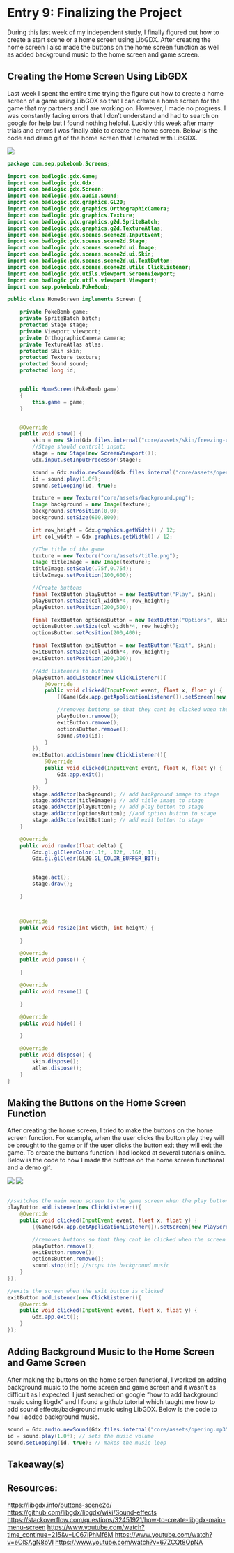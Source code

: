 # Entry 9: Finalizing the Project

During this last week of my independent study, I finally figured out how to create a start scene or a home screen using LibGDX. After creating the home screen I also made the buttons on the home screen function as well as added background music to the home screen and game screen. 

## Creating the Home Screen Using LibGDX

Last week I spent the entire time trying the figure out how to create a home screen of a game using LibGDX so that I can create a home screen for the game that my partners and I are working on. However, I made no progress. I was constantly facing errors that I don’t understand and had to search on google for help but I found nothing helpful. Luckily this week after many trials and errors I was finally able to create the home screen. Below is the code and demo gif of the home screen that I created with LibGDX.

<img src="../images/mainmenuscreen.gif"/>

```java
package com.sep.pokebomb.Screens;

import com.badlogic.gdx.Game;
import com.badlogic.gdx.Gdx;
import com.badlogic.gdx.Screen;
import com.badlogic.gdx.audio.Sound;
import com.badlogic.gdx.graphics.GL20;
import com.badlogic.gdx.graphics.OrthographicCamera;
import com.badlogic.gdx.graphics.Texture;
import com.badlogic.gdx.graphics.g2d.SpriteBatch;
import com.badlogic.gdx.graphics.g2d.TextureAtlas;
import com.badlogic.gdx.scenes.scene2d.InputEvent;
import com.badlogic.gdx.scenes.scene2d.Stage;
import com.badlogic.gdx.scenes.scene2d.ui.Image;
import com.badlogic.gdx.scenes.scene2d.ui.Skin;
import com.badlogic.gdx.scenes.scene2d.ui.TextButton;
import com.badlogic.gdx.scenes.scene2d.utils.ClickListener;
import com.badlogic.gdx.utils.viewport.ScreenViewport;
import com.badlogic.gdx.utils.viewport.Viewport;
import com.sep.pokebomb.PokeBomb;

public class HomeScreen implements Screen {

    private PokeBomb game;
    private SpriteBatch batch;
    protected Stage stage;
    private Viewport viewport;
    private OrthographicCamera camera;
    private TextureAtlas atlas;
    protected Skin skin;
    protected Texture texture;
    protected Sound sound;
    protected long id;


    public HomeScreen(PokeBomb game)
    {
        this.game = game;
    }


    @Override
    public void show() {
        skin = new Skin(Gdx.files.internal("core/assets/skin/freezing-ui.json"));
        //Stage should controll input:
        stage = new Stage(new ScreenViewport());
        Gdx.input.setInputProcessor(stage);

        sound = Gdx.audio.newSound(Gdx.files.internal("core/assets/opening.mp3"));
        id = sound.play(1.0f);
        sound.setLooping(id, true);

        texture = new Texture("core/assets/background.png");
        Image background = new Image(texture);
        background.setPosition(0,0);
        background.setSize(600,800); 

        int row_height = Gdx.graphics.getWidth() / 12;
        int col_width = Gdx.graphics.getWidth() / 12;

        //The title of the game
        texture = new Texture("core/assets/title.png");
        Image titleImage = new Image(texture);
        titleImage.setScale(.75f,0.75f);
        titleImage.setPosition(100,600);

        //Create buttons
        final TextButton playButton = new TextButton("Play", skin);
        playButton.setSize(col_width*4, row_height);
        playButton.setPosition(200,500);

        final TextButton optionsButton = new TextButton("Options", skin);
        optionsButton.setSize(col_width*4, row_height);
        optionsButton.setPosition(200,400);

        final TextButton exitButton = new TextButton("Exit", skin);
        exitButton.setSize(col_width*4, row_height);
        exitButton.setPosition(200,300);

        //Add listeners to buttons
        playButton.addListener(new ClickListener(){
            @Override
            public void clicked(InputEvent event, float x, float y) {
                ((Game)Gdx.app.getApplicationListener()).setScreen(new PlayScreen(game));

                //removes buttons so that they cant be clicked when the scene changes
                playButton.remove();
                exitButton.remove();
                optionsButton.remove();
                sound.stop(id);
            }
        });
        exitButton.addListener(new ClickListener(){
            @Override
            public void clicked(InputEvent event, float x, float y) {
                Gdx.app.exit();
            }
        });
        stage.addActor(background); // add background image to stage
        stage.addActor(titleImage); // add title image to stage
        stage.addActor(playButton); // add play button to stage
        stage.addActor(optionsButton); //add option button to stage
        stage.addActor(exitButton); // add exit button to stage
    }

    @Override
    public void render(float delta) {
        Gdx.gl.glClearColor(.1f, .12f, .16f, 1);
        Gdx.gl.glClear(GL20.GL_COLOR_BUFFER_BIT);


        stage.act();
        stage.draw();

    }



    @Override
    public void resize(int width, int height) {
    
    }

    @Override
    public void pause() {

    }

    @Override
    public void resume() {

    }

    @Override
    public void hide() {

    }

    @Override
    public void dispose() {
        skin.dispose();
        atlas.dispose();
    }
}
```

## Making the Buttons on the Home Screen Function

After creating the home screen, I tried to make the buttons on the home screen function. For example, when the user clicks the button play they will be brought to the game or if the user clicks the button exit they will exit the game. To create the buttons function I had looked at several tutorials online. Below is the code to how I made the buttons on the home screen functional and a demo gif. 

<img src="../images/playbutton.gif"/>

<img src="../images/exitbutton.gif"/>

```java

//switches the main menu screen to the game screen when the play button is pressed
playButton.addListener(new ClickListener(){
    @Override
    public void clicked(InputEvent event, float x, float y) {
        ((Game)Gdx.app.getApplicationListener()).setScreen(new PlayScreen(game));

        //removes buttons so that they cant be clicked when the screen changes
        playButton.remove();
        exitButton.remove();
        optionsButton.remove();
        sound.stop(id); //stops the background music
    }
});

//exits the screen when the exit button is clicked
exitButton.addListener(new ClickListener(){
    @Override
    public void clicked(InputEvent event, float x, float y) {
        Gdx.app.exit();
    }
});
```

## Adding Background Music to the Home Screen and Game Screen

After making the buttons on the home screen functional, I worked on adding background music to the home screen and game screen and it wasn’t as difficult as I expected. I just searched on google “how to add background music using libgdx” and I found a github tutorial which taught me how to add sound effects/background music using LibGDX. Below is the code to how I added background music.

```java
sound = Gdx.audio.newSound(Gdx.files.internal("core/assets/opening.mp3")); 
id = sound.play(1.0f); // sets the music volume
sound.setLooping(id, true); // makes the music loop
```

## Takeaway(s)


## Resources:
https://libgdx.info/buttons-scene2d/
https://github.com/libgdx/libgdx/wiki/Sound-effects
https://stackoverflow.com/questions/32451921/how-to-create-libgdx-main-menu-screen
https://www.youtube.com/watch?time_continue=215&v=LC67jPhMf6M
https://www.youtube.com/watch?v=eOlSAgN8oVI
https://www.youtube.com/watch?v=67ZCQt8QpNA

